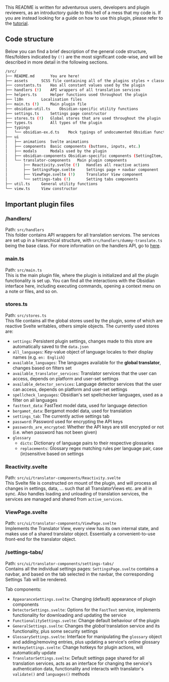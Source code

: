 This README is written for adventurous users, developers and plugin reviewers, as an 
introductory guide to this hell of a mess that my code is. If you are instead looking for a
guide on how to use this plugin, please refer to the [tutorial](https://github.com/Fevol/obsidian-translate/blob/master/docs/TUTORIAL.md).

## Code structure
Below you can find a brief description of the general code structure, files/folders indicated by
`(!)` are the most significant code-wise, and will be described in more detail in the following sections.
```bash
/src/
├── README.md		You are here!
├── assets		SCSS file containing all of the plugins styles + classes
├── constants.ts	Has all constant values used by the plugin
├── handlers (!)	API wrappers of all translation services
├── helpers.ts		Helper functions used throughout the plugin
├── l10n		Localisation files
├── main.ts (!)		Main plugin file	
├── obsidian-util.ts	Obsidian-specific utility functions 
├── settings.ts		Settings page constructor
├── stores.ts (!)	Global stores that are used throughout the plugin
├── types.ts		All types of the plugin
├── typings		
│   └── obsidian-ex.d.ts 	Mock typings of undocumented Obsidian functions
├── ui
│   ├── animations	Svelte animations
│   ├── components	Basic components (buttons, inputs, etc.)
│   ├── modals		Modals used by the plugin
│   ├── obsidian-components	Obsidian-specific components (SettingItem, ...)
│   └── translator-components 	Main plugin components
│       ├── Reactivity.svelte (!)	Handles all reactive actions	
│       ├── SettingsPage.svelte		Settings page + navbar component
│       ├── ViewPage.svelte (!)		Translator View component
│       └── settings-tabs (!)	 	Setting tabs components	
├── util.ts		General utility functions
└── view.ts		View constructor
```

## Important plugin files

### /handlers/
Path: `src/handlers`<br>
This folder contains API wrappers for all translation services. The services are set up in a hierarchical structure,
with `src/handlers/dummy-translate.ts` being the base class. For more information on the handlers API, go to [here](https://github.com/Fevol/obsidian-translate/tree/master/src/handlers/README.md).

### main.ts
Path: `src/main.ts`<br>
This is the main plugin file, where the plugin is initialized and all the plugin functionality is set up.
You can find all the interactions with the Obsidian interface here, including executing commands, opening a
context menu on a note or files, and so on.

### stores.ts
Path: `src/stores.ts`<br>
This file contains all the global stores used by the plugin, some of which are reactive Svelte writables,
others simple objects. The currently used stores are:
- `settings`: Persistent plugin settings, changes made to this store are automatically saved to the `data.json`
- `all_languages`: Key-value object of language locales to their display names (e.g. `en: English`)
- `available_languages`: The languages available for the **global translator**, changes based on filters set
- `available_translator_services`: Translator services that the user can access, depends on platform and user-set settings
- `available_detector_services`: Language detector services that the user can access, depends on platform and user-set settings
- `spellcheck_languages`: Obsidian's set spellchecker languages, used as a filter on all languages
- `fasttext_data`: FastText model data, used for language detection
- `bergamot_data`: Bergamot model data, used for translation
- `settings_tab`: The currently active settings tab
- `password`: Password used for encrypting the API keys
- `passwords_are_encrypted`: Whether the API keys are still encrypted or not (i.e. when password has not been given)
- `glossary`
  - `dicts`: Dictionary of language pairs to their respective glossaries
  - `replacements`: Glossary regex matching rules per language pair, case (in)sensitive based on settings

### Reactivity.svelte
Path: `src/ui/translator-components/Reactivity.svelte`<br>
This Svelte file is constructed on mount of the plugin, and will process all changes in settings, data, ...
such that all TranslatorViews etc. are all in sync. Also handles loading and unloading of translation services, the services
are managed and shared from `active_services`.

### ViewPage.svelte
Path: `src/ui/translator-components/ViewPage.svelte`<br>
Implements the Translator View, every view has its own internal state, and makes use of a shared translator
object. Essentially a convenient-to-use front-end for the translator object.

### /settings-tabs/
Path: `src/ui/translator-components/settings-tabs/`<br>
Contains all the individual settings pages: `SettingsPage.svelte` contains a navbar, and
based on the tab selected in the navbar, the corresponding Settings Tab will be rendered.

Tab components:
- `AppearanceSettings.svelte`: Changing (default) appearance of plugin components
- `DetectorSettings.svelte`: Options for the `FastText` service, implements functionality for downloading and updating the service
- `FunctionalitySettings.svelte`: Change default behaviour of the plugin
- `GeneralSettings.svelte`: Changes the _global_ translation service and its functionality, plus some security settings
- `GlossarySettings.svelte`: Interface for manipulating the `glossary` object and adding/removing entries, plus updating a service's online glossary
- `HotkeySettings.svelte`: Change hotkeys for plugin actions, will automatically update 
- `TranslatorSettings.svelte`: Default settings page shared for all translation services, acts as an interface for changing the
   service's authentication data, functionality and interacts with translator's `validate()` and `languages()` methods


